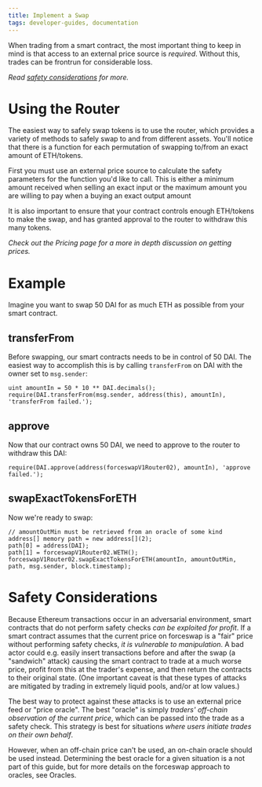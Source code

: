 ```yaml
---
title: Implement a Swap
tags: developer-guides, documentation
---
```


When trading from a smart contract, the most important thing to keep in mind is that access to an external price source is _required_. Without this, trades can be frontrun for considerable loss.

_Read [safety considerations](#safety-considerations) for more._

# Using the Router

The easiest way to safely swap tokens is to use the <Link to='/docs/v1/smart-contracts/router02'>router</Link>, which provides a variety of methods to safely swap to and from different assets. You'll notice that there is a function for each permutation of swapping to/from an exact amount of ETH/tokens.

First you must use an external price source to calculate the safety parameters for the function you'd like to call. This is either a minimum amount received when selling an exact input or the maximum amount you are willing to pay when a buying an exact output amount

It is also important to ensure that your contract controls enough ETH/tokens to make the swap, and has granted approval to the router to withdraw this many tokens.

_Check out the <Link to='/docs/v1/advanced-topics/pricing/#pricing-trades'>Pricing</Link> page for a more in depth discussion on getting prices._

# Example

Imagine you want to swap 50 DAI for as much ETH as possible from your smart contract.

## transferFrom

Before swapping, our smart contracts needs to be in control of 50 DAI. The easiest way to accomplish this is by calling `transferFrom` on DAI with the owner set to `msg.sender`:

```solidity
uint amountIn = 50 * 10 ** DAI.decimals();
require(DAI.transferFrom(msg.sender, address(this), amountIn), 'transferFrom failed.');
```

## approve

Now that our contract owns 50 DAI, we need to approve to the <Link to='/docs/v1/smart-contracts/router02'>router</Link> to withdraw this DAI:

```solidity
require(DAI.approve(address(forceswapV1Router02), amountIn), 'approve failed.');
```

## swapExactTokensForETH

Now we're ready to swap:

```solidity
// amountOutMin must be retrieved from an oracle of some kind
address[] memory path = new address[](2);
path[0] = address(DAI);
path[1] = forceswapV1Router02.WETH();
forceswapV1Router02.swapExactTokensForETH(amountIn, amountOutMin, path, msg.sender, block.timestamp);
```

# Safety Considerations

Because Ethereum transactions occur in an adversarial environment, smart contracts that do not perform safety checks _can be exploited for profit_. If a smart contract assumes that the current price on forceswap is a "fair" price without performing safety checks, _it is vulnerable to manipulation_. A bad actor could e.g. easily insert transactions before and after the swap (a "sandwich" attack) causing the smart contract to trade at a much worse price, profit from this at the trader's expense, and then return the contracts to their original state. (One important caveat is that these types of attacks are mitigated by trading in extremely liquid pools, and/or at low values.)

The best way to protect against these attacks is to use an external price feed or "price oracle". The best "oracle" is simply _traders' off-chain observation of the current price_, which can be passed into the trade as a safety check. This strategy is best for situations _where users initiate trades on their own behalf_.

However, when an off-chain price can't be used, an on-chain oracle should be used instead. Determining the best oracle for a given situation is a not part of this guide, but for more details on the forceswap approach to oracles, see <Link to='/docs/v1/core-concepts/oracles'>Oracles</Link>.
